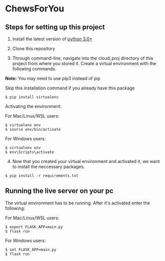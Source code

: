 # ChewsForYou

## Steps for setting up this project

1. Install the latest version of [python 3.0+](https://www.python.org/downloads/)

2. Clone this repository



3. Through command-line, navigate into the cloud_proj directory of this project from where you stored it. Create a virtual environment with the following commands.

**Note:** You may need to use pip3 instead of pip

Skip this installation command if you already have this package
```
$ pip install virtualenv
```

Activating the environment:

For Mac/Linux/WSL users:
```
$ virtualenv env
$ source env/bin/activate
```
For Windows users:
```
$ virtualenv env
$ env\Scripts\activate
```


4. Now that you created your virtual environment and activated it, we want to install the neccessary packages.

```
$ pip install -r requirements.txt

```

## Running the live server on your pc

The virtual environment has to be running. After it's activated enter the following:

For Mac/Linux/WSL users:
```
$ export FLASK_APP=main.py
$ flask run
```

For Windows users:
```
$ set FLASK_APP=main.py
$ flask run
```
